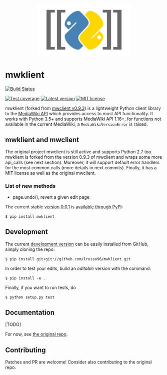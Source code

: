 <div align="center"><img src="docs/source/logo.svg" width="300"/></div>

# mwklient
[![Build Status](https://travis-ci.com/lrusso96/mwklient.svg?token=uoNxtXYBDHpqERGMiZA8&branch=master)](https://travis-ci.com/lrusso96/mwklient)

[![Test coverage][test-coverage-img]](https://coveralls.io/r/lrusso96/mwklient)
[![Latest version][latest-version-img]](https://pypi.python.org/pypi/mwklient)
[![MIT license][mit-license-img]](http://opensource.org/licenses/MIT)

[test-coverage-img]: https://img.shields.io/coveralls/lrusso96/mwklient.svg
[latest-version-img]: https://img.shields.io/pypi/v/mwklient.svg
[mit-license-img]: https://img.shields.io/github/license/lrusso96/mwklient.svg

mwklient (forked from [mwclient v0.9.3](https://github.com/mwclient/mwclient)) is a lightweight Python client library to the [MediaWiki API](https://mediawiki.org/wiki/API) which provides access to most API functionality.
It works with Python 3.5+ and supports MediaWiki API 1.16+,
for functions not available in the current MediaWiki, a `MediaWikiVersionError` is raised.

## mwklient and mwclient
The original project mwclient is still active and supports Python 2.7 too.
mwklient is forked from the version 0.9.3 of mwclient and wraps some more api_calls (see next section).
Moreover, it will support default error handlers for the most common calls (more details in next commits).
Finally, it has a MIT license as well as the original mwclient.

### List of new methods
* page.undo(), revert a given edit page

The current stable
[version 0.0.1](https://github.com/lrusso96/mwklient/archive/v0.0.1.zip)
is [available through PyPI](https://pypi.python.org/pypi/mwklient):

```
$ pip install mwklient
```

## Development
The current [development version](https://github.com/lrusso96/mwklient) can be
easily installed from GitHub, simply cloning the repo:

```
$ pip install git+git://github.com/lrusso96/mwklient.git
```

In order to test your edits, build an *editable* version with the command:

```
$ pip install -e .
```

Finally, if you want to run tests, do

```
$ python setup.py test
```

## Documentation
[TODO]

For now, see [the original repo](https://github.com/mwclient/mwclient).

## Contributing
Patches and PR are welcome! Consider also contributing to the original repo.
